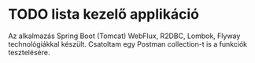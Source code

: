 # TODO lista kezelő applikáció

Az alkalmazás Spring Boot (Tomcat) WebFlux, R2DBC, Lombok, Flyway technológiákkal készült.
Csatoltam egy Postman collection-t is a funkciók tesztelésére.
